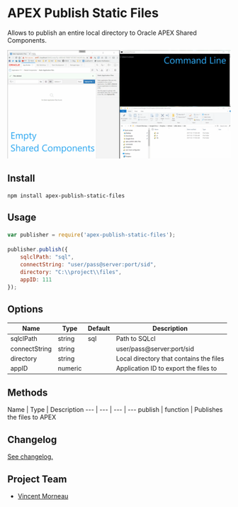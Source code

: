 # APEX Publish Static Files

Allows to publish an entire local directory to Oracle APEX Shared Components.

![demo](/docs/demo.gif)

## Install
```
npm install apex-publish-static-files
```

## Usage
```javascript
var publisher = require('apex-publish-static-files');

publisher.publish({
    sqlclPath: "sql",
    connectString: "user/pass@server:port/sid",
    directory: "C:\\project\\files",
    appID: 111
});
```

## Options
Name | Type | Default | Description
--- | --- | --- | ---
sqlclPath | string | sql | Path to SQLcl
connectString | string | | user/pass@server:port/sid
directory | string | | Local directory that contains the files
appID | numeric | | Application ID to export the files to

## Methods
Name | Type | Description
--- | --- | --- | ---
publish | function | Publishes the files to APEX

## Changelog
[See changelog.](changelog.md)

## Project Team
- [Vincent Morneau](https://github.com/vincentmorneau)
